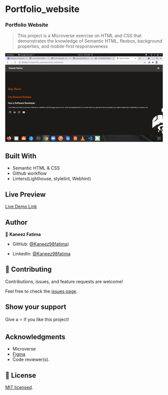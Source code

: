 # Portfolio_website
### Portfolio Website

> This project is a Microverse exercise on HTML and CSS that demonstrates the knowledge of Semantic HTML, flexbox, background properties, and mobile-first responsiveness

![screenshot](screenshot.png)


## Built With

- Semantic HTML & CSS
- Github workflow
- Linters(Lighthouse, stylelint, Webhint)

## Live Preview 

[Live Demo Link](https://kaneez98fatima.github.io/portfolio_website/)


## Author

👤 **Kaneez Fatima**

- GitHub: [@Kaneez98fatima](https://github.com/Kaneez98Fatima))

- LinkedIn: [@Kaneez98fatima](https://www.linkedin.com/in/kaneez-fatima-0a86601b3)

## 🤝 Contributing

Contributions, issues, and feature requests are welcome!

Feel free to check the [issues page](../../issues/).

## Show your support

Give a ⭐️ if you like this project!

## Acknowledgments

- Microverse
- [Figma](https://www.figma.com/file/l7SqJ3ZfkAKih9sFxvWSR4/Microverse-Student-Project-1?node-id=1%3A1471)
- Code reviewer(s).

## 📝 License

[MIT licensed](./LICENSE).

